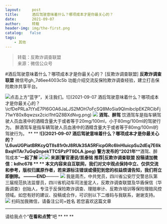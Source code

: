 ```yaml
---
layout:     post
title:      酒后驾驶意味着什么？哪项成本才是你最关心的？
date:       2021-09-07
author:     转载
header-img: img/the-first.png
catalog:   false
tags:
    - 其他
---
```


<blockquote><p>转载：反欺诈调查联盟<br>
来源：微信公众号</p></blockquote>

#酒后驾驶意味着什么？哪项成本才是你最关心的？
[反欺诈调查联盟]
**反欺诈调查联盟**
微信号gh_7d6ee4003c5b
功能介绍交流反保险欺诈调查经验，建立打击保险欺诈共享平台。

![]({{site.baseurl}}/postimg/icfDePRLa7tYxE7Pl6GOA6JaLJS2MOH7oLqibgEhxp56uq2ufXcD2CHibKhlgEziaeNzPn4L5kXBzfL3siaQ7lnPVBA.png)点击上方“蓝字”，关注我们。![](2021-09-07
酒后驾驶意味着什么？哪项成本才是你最关心的？\\icfDePRLa7tYxE7Pl6GOA6JaLJS2MOH7oFcSQ8MoSia9QlmibclpEKZRCibFj71wY80x8qwzsx2cicI1htQZ8BXdNvg.png)
![]({{site.baseurl}}/postimg/L6usUGPiatBRKcyQTlIs81r0rJ8RUk3SAFeUJo62tzkexI9tqJeRolcu8Tqrrrx26VADAg2eJibCygOrq50RBbVA.jpeg)
**酒驾、醉驾**
饮酒驾车是指车辆驾驶人员血液中的酒精含量大于或者等于20mg/100ml，小于80mg/100ml的驾驶行为。
醉酒驾车是指车辆驾驶人员血液中的酒精含量大于或者等于80mg/100ml的驾驶行为。
**
**
**![](2021-09-07
酒后驾驶意味着什么？哪项成本才是你最关心的？\\L6usUGPiatBRKcyQTlIs81r0rJ8RUk3SA5RFicpGRc6lnHluicpSu2dEq7E6kBxqHTAr7uGqQnpekTTCSPzPT9DLA.jpeg)**
****警方发布的“2021年******酒驾、醉驾成本”****一起了解
![]({{site.baseurl}}/postimg/L6usUGPiatBRKcyQTlIs81r0rJ8RUk3SAMY29qBJT0Abk0wetEicVuezoVaYUhMvxjc2aMeXu9AWEgrUt76WLsibg.jpeg)
![]({{site.baseurl}}/postimg/L6usUGPiatBRKcyQTlIs81r0rJ8RUk3SAewAlmQlNRpa1mcdzgB5V2biac6TwWfk4HuYK7QicPVWxW6dZZy9dlpog.jpeg)
来源|警官漫说/凯泰铭
推荐|反欺诈调查联盟
投稿请加微信：kdhc678
**
**
本文内容来自互联网，我们对文中观点保持中立、仅供交流和参考，版权归属原作者，若来源标注错误或侵犯到您的权益烦请告知，我们将立即删除。
———END****———
![]({{site.baseurl}}/postimg/L6usUGPiatBSs5Yxdp5NU9dpdqWanE7Mq7XpTo0mwlia1gia9NNFGTRYKdpVvrK2KgpAPictg52F8U9sicXI1jQ1dzA.jpeg)
我是周杰，中共党员，四川省公安厅交警总队第三届规范执法监督员，四川省机动车司法鉴定人，反欺诈调查联盟及华盾保信（华盾调查）创始人，专注于反保险欺诈调查、理赔审计、反欺诈培训等保险理赔风控领域。如您有好的建议、投稿或合作，可识别以下二维码与我联系，谢谢支持。
![]({{site.baseurl}}/postimg/L6usUGPiatBQLNFXicXXQxXBwjwUmJlPGF0q5ZibOM9kCzhXR7EE7aTbgZIVibDd94F2CTC1GUb6zkDHLFKrVHibfjg.jpeg)
扫码加我微信，请备注公司+姓名
若您喜欢这篇文章
****
请给我点个“**在看和点赞**”吧
**
**
**
